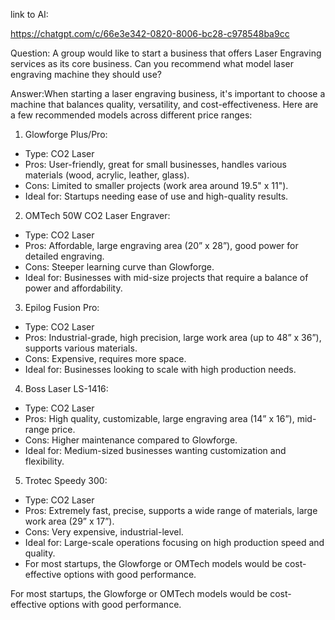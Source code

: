 link to AI:

https://chatgpt.com/c/66e3e342-0820-8006-bc28-c978548ba9cc

Question: A group would like to start a business that offers Laser Engraving services as its core business. Can you recommend what model laser engraving machine they should use?

Answer:When starting a laser engraving business, it's important to choose a machine that balances quality, versatility, and cost-effectiveness. Here are a few recommended models across different price ranges:

1. Glowforge Plus/Pro:

- Type: CO2 Laser
- Pros: User-friendly, great for small businesses, handles various materials (wood, acrylic, leather, glass).
- Cons: Limited to smaller projects (work area around 19.5" x 11").
- Ideal for: Startups needing ease of use and high-quality results.

2. OMTech 50W CO2 Laser Engraver:

- Type: CO2 Laser
- Pros: Affordable, large engraving area (20” x 28”), good power for detailed engraving.
- Cons: Steeper learning curve than Glowforge.
- Ideal for: Businesses with mid-size projects that require a balance of power and affordability.

3. Epilog Fusion Pro:

- Type: CO2 Laser
- Pros: Industrial-grade, high precision, large work area (up to 48” x 36”), supports various materials.
- Cons: Expensive, requires more space.
- Ideal for: Businesses looking to scale with high production needs.

4. Boss Laser LS-1416:

- Type: CO2 Laser
- Pros: High quality, customizable, large engraving area (14” x 16”), mid-range price.
- Cons: Higher maintenance compared to Glowforge.
- Ideal for: Medium-sized businesses wanting customization and flexibility.

5. Trotec Speedy 300:

- Type: CO2 Laser
- Pros: Extremely fast, precise, supports a wide range of materials, large work area (29” x 17”).
- Cons: Very expensive, industrial-level.
- Ideal for: Large-scale operations focusing on high production speed and quality.
- For most startups, the Glowforge or OMTech models would be cost-effective options with good performance.

For most startups, the Glowforge or OMTech models would be cost-effective options with good performance.




